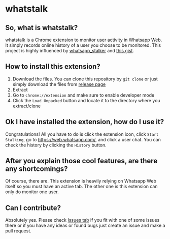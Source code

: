 # whatstalk

## So, what is whatstalk?
whatstalk is a Chrome extension to monitor user activity in Whatsapp Web. It simply records online history of a user you choose to be monitored.
This project is highly influenced by [whatsapp_stalker](https://github.com/supernova13892/whatsapp_stalker)
and [this gist](https://gist.github.com/parthpower/d0fb6a1196fd8cefebde#whatsapp-on-web-monitor).

## How to install this extension?
1. Download the files. You can clone this repository by `git clone` or just simply download the files from [release page](https://github.com/pr0ph0z/whatstalk/releases)
2. Extract
3. Go to `chrome://extension` and make sure to enable developer mode
4. Click the `Load Unpacked` button and locate it to the directory where you extract/clone

## Ok I have installed the extension, how do I use it?
Congratulations! All you have to do is click the extension icon, click `Start Stalking`, go to https://web.whatsapp.com/, and click a user chat. You can check the history by clicking the `History` button.

## After you explain those cool features, are there any shortcomings?
Of course, there are. This extension is heavily relying on Whatsapp Web itself so you must have an active tab. The other one is this extension can only do monitor one user.

## Can I contribute?
Absolutely yes. Please check [Issues tab](https://github.com/pr0ph0z/whatstalk/issues) if you fit with one of some issues there or if you have any ideas or found bugs just create an issue and make a pull request.
